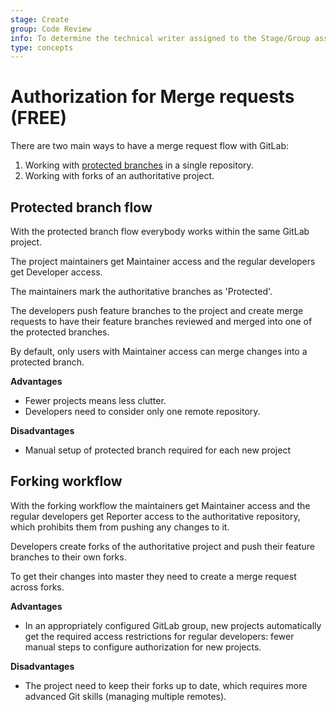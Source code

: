 ```yaml
---
stage: Create
group: Code Review
info: To determine the technical writer assigned to the Stage/Group associated with this page, see https://about.gitlab.com/handbook/engineering/ux/technical-writing/#assignments
type: concepts
---
```


# Authorization for Merge requests **(FREE)**

There are two main ways to have a merge request flow with GitLab:

1. Working with [protected branches](../protected_branches.md) in a single repository.
1. Working with forks of an authoritative project.

## Protected branch flow

With the protected branch flow everybody works within the same GitLab project.

The project maintainers get Maintainer access and the regular developers get
Developer access.

The maintainers mark the authoritative branches as 'Protected'.

The developers push feature branches to the project and create merge requests
to have their feature branches reviewed and merged into one of the protected
branches.

By default, only users with Maintainer access can merge changes into a protected
branch.

**Advantages**

- Fewer projects means less clutter.
- Developers need to consider only one remote repository.

**Disadvantages**

- Manual setup of protected branch required for each new project

## Forking workflow

With the forking workflow the maintainers get Maintainer access and the regular
developers get Reporter access to the authoritative repository, which prohibits
them from pushing any changes to it.

Developers create forks of the authoritative project and push their feature
branches to their own forks.

To get their changes into master they need to create a merge request across
forks.

**Advantages**

- In an appropriately configured GitLab group, new projects automatically get
  the required access restrictions for regular developers: fewer manual steps
  to configure authorization for new projects.

**Disadvantages**

- The project need to keep their forks up to date, which requires more advanced
  Git skills (managing multiple remotes).

<!-- ## Troubleshooting

Include any troubleshooting steps that you can foresee. If you know beforehand what issues
one might have when setting this up, or when something is changed, or on upgrading, it's
important to describe those, too. Think of things that may go wrong and include them here.
This is important to minimize requests for support, and to avoid doc comments with
questions that you know someone might ask.

Each scenario can be a third-level heading, e.g. `### Getting error message X`.
If you have none to add when creating a doc, leave this section in place
but commented out to help encourage others to add to it in the future. -->

